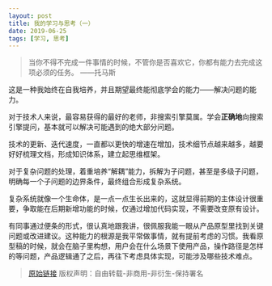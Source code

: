 ```yaml
---
layout: post
title: 我的学习与思考（一）
date: 2019-06-25
tags: [学习, 思考]
---
```

> 当你不得不完成一件事情的时候，不管你是否喜欢它，你都有能力去完成这项必须的任务。 ——托马斯

这是一种我始终在自我培养，并且期望最终能彻底学会的能力——解决问题的能力。

对于技术人来说，最容易获得的最好的老师，非搜索引擎莫属。学会**正确地**向搜索引擎提问，基本就可以解决可能遇到的绝大部分问题。

技术的更新、迭代速度，一直都以更快的增速在增加，技术细节点越来越多，越要好好梳理文档，形成知识体系，建立起思维框架。

对于复杂问题的处理，着重培养“解耦”能力，拆解为子问题，甚至是多级子问题，明确每一个子问题的边界条件，最终组合形成复杂系统。

复杂系统就像一个生命体，是一点一点生长出来的，这就显得前期的主体设计很重要，争取能在后期新增功能的时候，仅通过增加代码实现，不需要改变原有设计。

有同事通过便条的形式，很认真地跟我讲，很佩服我能一眼从产品原型里找到关键问题或改进建议。这种能力的根源是我平常做事情，就有提前考虑的习惯。我看原型稿的时候，就会在脑子里构想，用户会在什么场景下使用产品，操作路径是怎样的等问题，产品逻辑通了之后，再往下考虑具体实现，可能涉及哪些技术难点。

> [原始链接]({{page.url}}) 版权声明：自由转载-非商用-非衍生-保持署名
